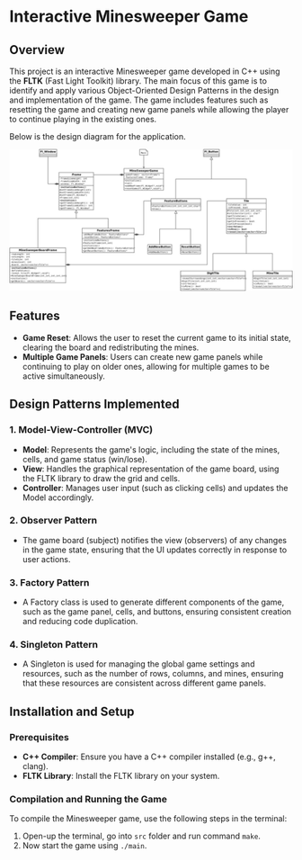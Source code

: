 # Interactive Minesweeper Game

## Overview

This project is an interactive Minesweeper game developed in C++ using the **FLTK** (Fast Light Toolkit) library. The main focus of this game is to identify and apply various Object-Oriented Design Patterns in the design and implementation of the game. The game includes features such as resetting the game and creating new game panels while allowing the player to continue playing in the existing ones.

Below is the design diagram for the application.

![Design Diagram](./oop-design-diagram.jpeg)

## Features

- **Game Reset**: Allows the user to reset the current game to its initial state, clearing the board and redistributing the mines.
- **Multiple Game Panels**: Users can create new game panels while continuing to play on older ones, allowing for multiple games to be active simultaneously.

## Design Patterns Implemented

### 1. **Model-View-Controller (MVC)**
   - **Model**: Represents the game's logic, including the state of the mines, cells, and game status (win/lose).
   - **View**: Handles the graphical representation of the game board, using the FLTK library to draw the grid and cells.
   - **Controller**: Manages user input (such as clicking cells) and updates the Model accordingly.

### 2. **Observer Pattern**
   - The game board (subject) notifies the view (observers) of any changes in the game state, ensuring that the UI updates correctly in response to user actions.

### 3. **Factory Pattern**
   - A Factory class is used to generate different components of the game, such as the game panel, cells, and buttons, ensuring consistent creation and reducing code duplication.

### 4. **Singleton Pattern**
   - A Singleton is used for managing the global game settings and resources, such as the number of rows, columns, and mines, ensuring that these resources are consistent across different game panels.
   
## Installation and Setup

### Prerequisites
- **C++ Compiler**: Ensure you have a C++ compiler installed (e.g., g++, clang).
- **FLTK Library**: Install the FLTK library on your system.

### Compilation and Running the Game
To compile the Minesweeper game, use the following steps in the terminal:
1. Open-up the terminal, go into `src` folder and run command `make`.
2. Now start the game using `./main`.
